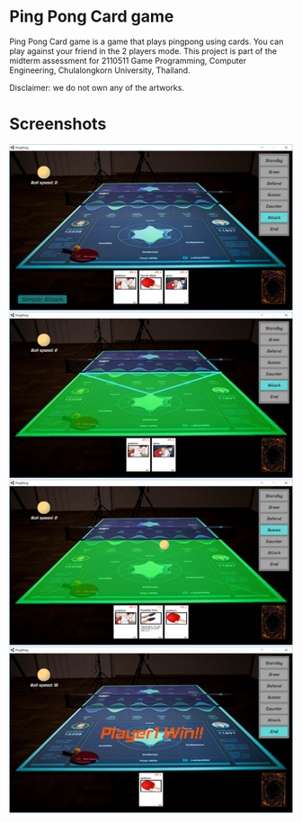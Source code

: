 # Ping Pong Card game
Ping Pong Card game is a game that plays pingpong using cards. You can play against your friend in the 2 players mode. This project is part of the midterm assessment for 2110511 Game Programming, Computer Engineering, Chulalongkorn University, Thailand.

Disclaimer: we do not own any of the artworks.

# Screenshots

![Overview](PR/screen-01.png?raw=true)
![Attack Selection](PR/screen-02.png?raw=true)
![Guess Selectioni](PR/screen-03.png?raw=true)
![End of Game](PR/screen-04.png?raw=true)
